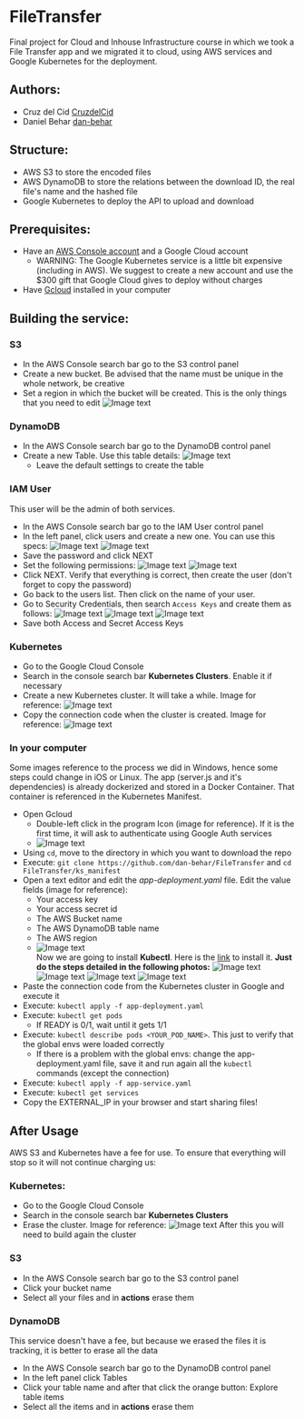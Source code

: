 # FileTransfer
Final project for Cloud and Inhouse Infrastructure course in which we took a File Transfer app and we migrated it to cloud, using AWS services and Google Kubernetes for the deployment.

## Authors: 
- Cruz del Cid [CruzdelCid](https://github.com/CruzdelCid)
- Daniel Behar [dan-behar](https://github.com/dan-behar)

## Structure:
* AWS S3 to store the encoded files
* AWS DynamoDB to store the relations between the download ID, the real file's name and the hashed file
* Google Kubernetes to deploy the API to upload and download

## Prerequisites:
- Have an [AWS Console account](https://github.com/CruzdelCid) and a Google Cloud account
  - WARNING: The Google Kubernetes service is a little bit expensive (including in AWS). We suggest to create a new account and use the $300 gift that Google Cloud gives to deploy without charges
- Have [Gcloud](https://cloud.google.com/sdk/docs/install) installed in your computer

## Building the service:
### S3
- In the AWS Console search bar go to the S3 control panel
- Create a new bucket. Be advised that the name must be unique in the whole network, be creative
- Set a region in which the bucket will be created. This is the only things that you need to edit
![Image text](https://github.com/dan-behar/FileTransfer/blob/main/images/s31.png)

### DynamoDB
- In the AWS Console search bar go to the DynamoDB control panel
- Create a new Table. Use this table details:
![Image text](https://github.com/dan-behar/FileTransfer/blob/main/images/Dyn1.png)
  - Leave the default settings to create the table 

### IAM User
This user will be the admin of both services.
- In the AWS Console search bar go to the IAM User control panel
- In the left panel, click users and create a new one. You can use this specs:
![Image text](https://github.com/dan-behar/FileTransfer/blob/main/images/IAM1.png)
![Image text](https://github.com/dan-behar/FileTransfer/blob/main/images/IAM2.png)
- Save the password and click NEXT
- Set the following permissions:
![Image text](https://github.com/dan-behar/FileTransfer/blob/main/images/IAM3.png)
![Image text](https://github.com/dan-behar/FileTransfer/blob/main/images/IAM4.png)
- Click NEXT. Verify that everything is correct, then create the user (don't forget to copy the password)
- Go back to the users list. Then click on the name of your user.
- Go to Security Credentials, then search `Access Keys` and create them as follows:
![Image text](https://github.com/dan-behar/FileTransfer/blob/main/images/IAM5.png)
![Image text](https://github.com/dan-behar/FileTransfer/blob/main/images/IAM6.png)
![Image text](https://github.com/dan-behar/FileTransfer/blob/main/images/IAM7.png)
- Save both Access and Secret Access Keys

### Kubernetes
- Go to the Google Cloud Console
- Search in the console search bar **Kubernetes Clusters**. Enable it if necessary
- Create a new Kubernetes cluster. It will take a while. Image for reference:
![Image text](https://github.com/dan-behar/FileTransfer/blob/main/images/Kub1.png)
- Copy the connection code when the cluster is created. Image for reference:
![Image text](https://github.com/dan-behar/FileTransfer/blob/main/images/Kub2.png)

### In your computer
Some images reference to the process we did in Windows, hence some steps could change in iOS or Linux.
The app (server.js and it's dependencies) is already dockerized and stored in a Docker Container. That container is referenced in the Kubernetes Manifest.
- Open Gcloud
  - Double-left click in the program Icon (image for reference). If it is the first time, it will ask to authenticate using Google Auth services
  - ![Image text](https://github.com/dan-behar/FileTransfer/blob/main/images/Cod2.png)
- Using `cd`, move to the directory in which you want to download the repo
- Execute: `git clone https://github.com/dan-behar/FileTransfer` and `cd FileTransfer/ks_manifest`
- Open a text editor and edit the *app-deployment.yaml* file. Edit the value fields (image for reference):
  - Your access key
  - Your access secret id
  - The AWS Bucket name
  - The AWS DynamoDB table name
  - The AWS region
  - ![Image text](https://github.com/dan-behar/FileTransfer/blob/main/images/Cod1.png)<br>
Now we are going to install **Kubectl**. Here is the [link](https://cloud.google.com/kubernetes-engine/docs/how-to/cluster-access-for-kubectl#install_kubectl) to install it. **Just do the steps detailed in the following photos:**
![Image text](https://github.com/dan-behar/FileTransfer/blob/main/images/Cod3.png)
![Image text](https://github.com/dan-behar/FileTransfer/blob/main/images/Cod4.png)
![Image text](https://github.com/dan-behar/FileTransfer/blob/main/images/Cod5.png)
![Image text](https://github.com/dan-behar/FileTransfer/blob/main/images/Cod6.png)
- Paste the connection code from the Kubernetes cluster in Google and execute it
- Execute: `kubectl apply -f app-deployment.yaml`
- Execute: `kubectl get pods`
  - If READY is 0/1, wait until it gets 1/1
- Execute: `kubectl describe pods <YOUR_POD_NAME>`. This just to verify that the global envs were loaded correctly
  - If there is a problem with the global envs: change the app-deployment.yaml file, save it and run again all the `kubectl` commands (except the connection) 
- Execute: `kubectl apply -f app-service.yaml`
- Execute: `kubectl get services`
- Copy the EXTERNAL_IP in your browser and start sharing files!

## After Usage
AWS S3 and Kubernetes have a fee for use. To ensure that everything will stop so it will not continue charging us:
### Kubernetes:
- Go to the Google Cloud Console
- Search in the console search bar **Kubernetes Clusters**
- Erase the cluster. Image for reference:
![Image text](https://github.com/dan-behar/FileTransfer/blob/main/images/Kub3.png)
After this you will need to build again the cluster

### S3
- In the AWS Console search bar go to the S3 control panel
- Click your bucket name
- Select all your files and in **actions** erase them

### DynamoDB
This service doesn't have a fee, but because we erased the files it is tracking, it is better to erase all the data
- In the AWS Console search bar go to the DynamoDB control panel
- In the left panel click Tables
- Click your table name and after that click the orange button: Explore table items
- Select all the items and in **actions** erase them
